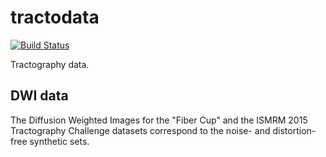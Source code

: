 # tractodata

[![Build Status](https://github.com/jhlegarreta/tractodata/workflows/test,%20package/badge.svg)](https://github.com/jhlegarreta/tractodata/actions?query=workflow%3A%22test%2C+package%22+branch%3Amaster)

Tractography data.

## DWI data
The Diffusion Weighted Images for the "Fiber Cup" and the ISMRM 2015
Tractography Challenge datasets correspond to the noise- and distortion-free
synthetic sets.
